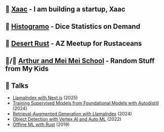## 🤖 [Xaac](https://www.xaac.com) - I am building a startup, Xaac
## 🎲 [Histogramo](https://www.histogramo.com/) - Dice Statistics on Demand
## 🦀 [Desert Rust](https://rust.azdevs.org/) - AZ Meetup for Rustaceans
## 👦/👧 [Arthur and Mei Mei School](https://www.arthurmeimei.com/) - Random Stuff from My Kids
## 💬 Talks
- [LlamaIndex with Next.js](https://github.com/danielbank/llamaindex-nextjs-demo) (2025)
- [Training Supervised Models from Foundational Models with Autodistill](https://github.com/danielbank/label-with-autodistill) (2024)
- [Retrieval-Augmented Generation with LlamaIndex](https://github.com/danielbank/rag-llamaindex) (2024)
- [Object Detection with Vertex AI and Auto ML](https://github.com/danielbank/object-detection) (2022)
- [Offline ML with Rust](https://github.com/danielbank/offline-ml) (2019)
